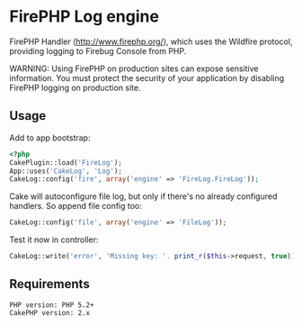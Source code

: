 # FirePHP Log engine

FirePHP Handler (http://www.firephp.org/), which uses the Wildfire protocol, providing logging to Firebug Console from PHP.

WARNING: Using FirePHP on production sites can expose sensitive information. 
You must protect the security of your application by disabling FirePHP logging on production site.
 
## Usage

Add to app bootstrap:

``` php
<?php
CakePlugin::load('FireLog');
App::uses('CakeLog', 'Log');
CakeLog::config('fire', array('engine' => 'FireLog.FireLog'));
```

Cake will autoconfigure file log, but only if there's no already configured handlers. So append file config too:

``` php
CakeLog::config('file', array('engine' => 'FileLog'));
```

Test it now in controller:

``` php
CakeLog::write('error', 'Missing key: '. print_r($this->request, true));
```

## Requirements

    PHP version: PHP 5.2+
    CakePHP version: 2.x
